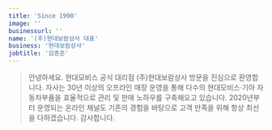 ```yaml
---
title: 'Since 1990'
image: ''
businessurl: ''
name: '(주)현대보람상사 대표'
business: '현대보람상사'
jobtitle: '김종준'
---
```



>안녕하세요. 
현대모비스 공식 대리점 (주)현대보람상사 방문을 진심으로 환영합니다.
자사는 30년 이상의 오프라인 매장 운영을 통해 다수의 현대모비스·기아 자동차부품을 효율적으로 관리 및 판매 노하우를 구축해오고 있습니다. 2020년부터 운영되는 온라인 채널도 기존의 경험을 바탕으로 고객 만족을 위해 항상 최선을 다하겠습니다. 감사합니다.






